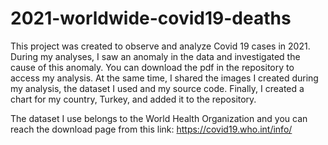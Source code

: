 # 2021-worldwide-covid19-deaths

This project was created to observe and analyze Covid 19 cases in 2021. During my analyses, I saw an anomaly in the data and investigated the cause of this anomaly. You can download the pdf in the repository to access my analysis. At the same time, I shared the images I created during my analysis, the dataset I used and my source code. Finally, I created a chart for my country, Turkey, and added it to the repository.

The dataset I use belongs to the World Health Organization and you can reach the download page from this link:
https://covid19.who.int/info/

